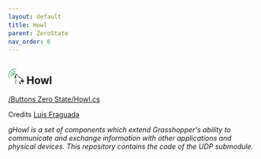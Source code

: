 ```yaml
---
layout: default
title: Howl
parent: ZeroState
nav_order: 6
---
```


## ![image](https://raw.githubusercontent.com/giobel/ReviTab/master/ReviTab/Resources/ghowlicon.png) Howl
[/Buttons Zero State/Howl.cs](https://github.com/giobel/ReviTab/blob/master/ReviTab/Buttons%20Zero%20State/Howl.cs)

Credits [Luis Fraguada](https://github.com/gHowl/gHowlComponents)

*gHowl is a set of components which extend Grasshopper's ability to communicate and exchange information with other applications and physical devices. This repository contains the code of the UDP submodule.*